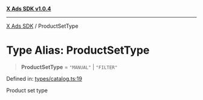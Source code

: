 [**X Ads SDK v1.0.4**](../README.md)

***

[X Ads SDK](../globals.md) / ProductSetType

# Type Alias: ProductSetType

> **ProductSetType** = `"MANUAL"` \| `"FILTER"`

Defined in: [types/catalog.ts:19](https://github.com/kage1020/x-ads-sdk/blob/main/src/types/catalog.ts#L19)

Product set type
